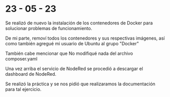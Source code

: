 # 23 - 05 - 23

Se realizó de nuevo la instalación de los contenedores de Docker para solucionar problemas de funcionamiento. 

De mi parte, removí todos los contenedores y sus respectivas imágenes, así como también agregué mi usuario de Ubuntu al grupo "Docker"

También cabe mencionar que No modifiqué nada del archivo composer.yaml

Una vez arriba el servicio de NodeRed se procedió a descargar el dashboard de NodeRed. 

Se realizó la práctica y se nos pidió que realizaramos la documentación para tal ejercicio. 